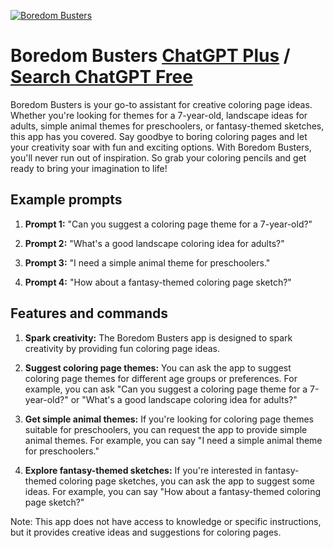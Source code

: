 
[![Boredom Busters](https://files.oaiusercontent.com/file-DxGKDnrRmWN7E5hNJFci5zgE?se=2123-10-17T14%3A23%3A43Z&sp=r&sv=2021-08-06&sr=b&rscc=max-age%3D31536000%2C%20immutable&rscd=attachment%3B%20filename%3D6789ae55-3ab7-48a2-9ee9-697da001237e.png&sig=db9MttV5gc0y0iUt35zbZ1wM5vkWsRvZB4fBkcKvDmw%3D)](https://chat.openai.com/g/g-AJcABVgl1-boredom-busters)

# Boredom Busters [ChatGPT Plus](https://chat.openai.com/g/g-AJcABVgl1-boredom-busters) / [Search ChatGPT Free](https://gptcall.net/index.html#/?search=Boredom%20Busters)

Boredom Busters is your go-to assistant for creative coloring page ideas. Whether you're looking for themes for a 7-year-old, landscape ideas for adults, simple animal themes for preschoolers, or fantasy-themed sketches, this app has you covered. Say goodbye to boring coloring pages and let your creativity soar with fun and exciting options. With Boredom Busters, you'll never run out of inspiration. So grab your coloring pencils and get ready to bring your imagination to life!

## Example prompts

1. **Prompt 1:** "Can you suggest a coloring page theme for a 7-year-old?"

2. **Prompt 2:** "What's a good landscape coloring idea for adults?"

3. **Prompt 3:** "I need a simple animal theme for preschoolers."

4. **Prompt 4:** "How about a fantasy-themed coloring page sketch?"


## Features and commands

1. **Spark creativity:** The Boredom Busters app is designed to spark creativity by providing fun coloring page ideas.

2. **Suggest coloring page themes:** You can ask the app to suggest coloring page themes for different age groups or preferences. For example, you can ask "Can you suggest a coloring page theme for a 7-year-old?" or "What's a good landscape coloring idea for adults?"

3. **Get simple animal themes:** If you're looking for coloring page themes suitable for preschoolers, you can request the app to provide simple animal themes. For example, you can say "I need a simple animal theme for preschoolers."

4. **Explore fantasy-themed sketches:** If you're interested in fantasy-themed coloring page sketches, you can ask the app to suggest some ideas. For example, you can say "How about a fantasy-themed coloring page sketch?"

Note: This app does not have access to knowledge or specific instructions, but it provides creative ideas and suggestions for coloring pages.


